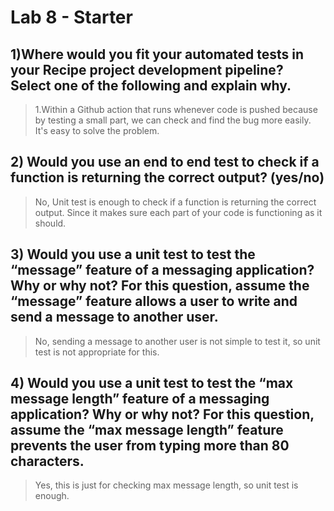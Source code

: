 # Lab 8 - Starter

## 1)Where would you fit your automated tests in your Recipe project development pipeline? Select one of the following and explain why.

> 1.Within a Github action that runs whenever code is pushed because by testing a small part, we can check and find the bug more easily. It's easy to solve the problem.

## 2) Would you use an end to end test to check if a function is returning the correct output? (yes/no)

> No, Unit test is enough to check if a function is returning the correct output. Since it makes sure each part of your code is functioning as it should.

## 3) Would you use a unit test to test the “message” feature of a messaging application? Why or why not? For this question, assume the “message” feature allows a user to write and send a message to another user.
> No, sending a message to another user is not simple to test it, so unit test is not appropriate for this.

## 4) Would you use a unit test to test the “max message length” feature of a messaging application? Why or why not? For this question, assume the “max message length” feature prevents the user from typing more than 80 characters.
> Yes, this is just for checking max message length, so unit test is enough.
